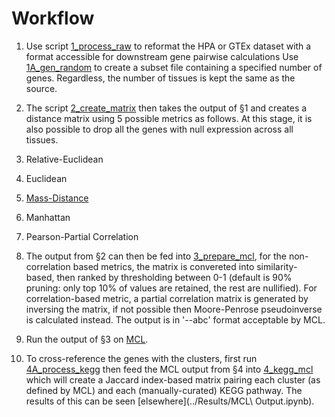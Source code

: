 # Workflow

1. Use script [1_process_raw](1_process_raw.py) to reformat the HPA or GTEx
dataset with a format accessible for downstream gene pairwise calculations
Use [1A_gen_random](1A_gen_random.py) to create a subset file containing
a specified number of genes. Regardless, the number of tissues is kept
the same as the source.
2. The script [2_create_matrix](2_create_matrix.py) then takes the output of
§1 and creates a distance matrix using 5 possible metrics as follows. At this
stage, it is also possible to drop all the genes with null expression across
all tissues.
  1. Relative-Euclidean
  2. Euclidean
  3. [Mass-Distance](https://dx.doi.org/10.1093/bioinformatics/btl127)
  4. Manhattan
  5. Pearson-Partial Correlation

3. The output from §2 can then be fed into [3_prepare_mcl](3_prepare_mcl.py),
for the non-correlation based metrics, the matrix is convereted into similarity-
based, then ranked by thresholding between 0-1 (default is 90% pruning: only
top 10% of values are retained, the rest are nullified). For correlation-based
metric, a partial correlation matrix is generated by inversing the matrix,
if not possible then Moore-Penrose pseudoinverse is calculated instead.
The output is in '--abc' format acceptable by MCL.
4. Run the output of §3 on [MCL](https://micans.org/mcl).
5. To cross-reference the genes with the clusters, first run
[4A_process_kegg](4A_process_kegg.py) then feed the MCL output from §4 into
[4_kegg_mcl](4_kegg_mcl.py) which will create a Jaccard index-based matrix
pairing each cluster (as defined by MCL) and each (manually-curated) KEGG
pathway. The results of this can be seen [elsewhere](../Results/MCL\ Output.ipynb).